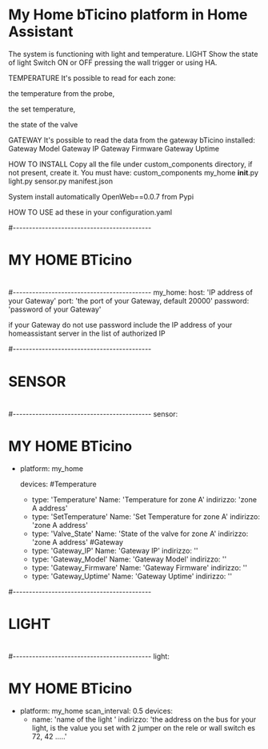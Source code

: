 # My Home bTicino platform in Home Assistant
The system is functioning with light and temperature.
LIGHT
Show the state of light
Switch ON or OFF pressing the wall trigger or using HA.

TEMPERATURE
It's possible to read for each zone:

the temperature from the probe, 

the set temperature,

the state of the valve

GATEWAY
It's possible to read the data from the gateway bTicino installed:
Gateway Model
Gateway IP
Gateway Firmware
Gateway Uptime


HOW TO INSTALL
Copy all the file under custom_components directory, if not present, create it.
You must have:
custom_components
  my_home
    __init__.py
    light.py
    sensor.py
    manifest.json

System install automatically OpenWeb==0.0.7 from Pypi


HOW TO USE
ad these in your configuration.yaml


#-------------------------------------------
#
#             MY HOME BTicino
#
#-------------------------------------------
my_home:
  host: 'IP address of your Gateway'
  port: 'the port of your Gateway, default 20000'
  password: 'password of your Gateway'
  
  
  if your Gateway do not use password include the IP address of your homeassistant server in the list of authorized IP


#-------------------------------------------
#
#                  SENSOR
#
#-------------------------------------------
sensor:

#  MY HOME BTicino
  - platform: my_home

    devices:
      #Temperature
       - type: 'Temperature'
         Name: 'Temperature for zone A'
         indirizzo: 'zone A address'
       - type: 'SetTemperature'
         Name: 'Set Temperature for zone A'
         indirizzo: 'zone A address'
       - type: 'Valve_State'
         Name: 'State of the valve for zone A'
         indirizzo: 'zone A address'
      #Gateway
       - type: 'Gateway_IP'
         Name: 'Gateway IP'
         indirizzo: ''
       - type: 'Gateway_Model'
         Name: 'Gateway Model'
         indirizzo: ''
       - type: 'Gateway_Firmware'
         Name: 'Gateway Firmware'
         indirizzo: ''
       - type: 'Gateway_Uptime'
         Name: 'Gateway Uptime'
         indirizzo: ''


#-------------------------------------------
#
#                  LIGHT
#
#-------------------------------------------
light:

#  MY HOME BTicino
  - platform: my_home
    scan_interval: 0.5
    devices:
       - name: 'name of the light '
         indirizzo: 'the address on the bus for your light, is the value you set with 2 jumper on the  rele or wall switch es 72, 42 .....'

  


